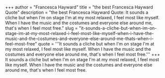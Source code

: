 +++
author = "Francesca Hayward"
title = "the best Francesca Hayward Quote"
description = "the best Francesca Hayward Quote: It sounds a cliche but when I'm on stage I'm at my most relaxed, I feel most like myself. When I have the music and the costumes and everyone else around me, that's when I feel most free."
slug = "it-sounds-a-cliche-but-when-im-on-stage-im-at-my-most-relaxed-i-feel-most-like-myself-when-i-have-the-music-and-the-costumes-and-everyone-else-around-me-thats-when-i-feel-most-free"
quote = '''It sounds a cliche but when I'm on stage I'm at my most relaxed, I feel most like myself. When I have the music and the costumes and everyone else around me, that's when I feel most free.'''
+++
It sounds a cliche but when I'm on stage I'm at my most relaxed, I feel most like myself. When I have the music and the costumes and everyone else around me, that's when I feel most free.
